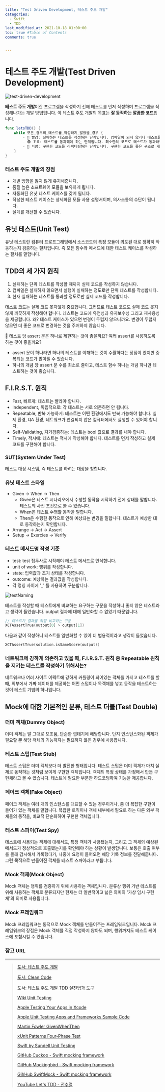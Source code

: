 ```yaml
---
title: "Test Driven Development, 테스트 주도 개발"
categories:
  - Swift
  - TDD
last_modified_at: 2021-10-18 01:00:00
toc: true #Table of Contents
comments: true


---
```


# 테스트 주도 개발(Test Driven Development)

![test-driven-development](/assets/image/20211018-test-driven-development.png)

**테스트 주도 개발**이란 프로그램을 작성하기 전에 테스트를 먼저 작성하며 프로그램을 작성해나가는 개발 방법입니다. 이 테스트 주도 개발의 목표는 **잘 동작하는 깔끔한 코드**입니다.

```swift
func letsTDD() {
    while 모든_경우의_테스트를_작성하지_않았을_경우 {
        - 🔴 빨강: 실패하는 테스트를 작성하는 단계입니다. 컴파일이 되지 않거나 테스트를 통과할 수 없는 단계입니다.
        - 🟢 초록: 테스트를 통과해야 하는 단계입니다. 최소한의 코드로 테스트가 통과하도록 구현합니다.
        - 🔵 파랑: 구현한 코드를 리팩터링하는 단계입니다. 구현한 코드를 좋은 구조로 개선합니다.
    }
}
```

### 테스트 주도 개발의 장점

- 개발 방향을 잃지 않게 유지해줍니다.
- 품질 높은 소프트웨어 모듈을 보유하게 됩니다.
- 자동화된 유닛 테스트 케이스를 갖게 됩니다.
- 작성한 테스트 케이스는 상세화된 모듈 사용 설명서이며, 의사소통의 수단이 됩니다.
- 설계를 개선할 수 있습니다.

## 유닛 테스트(Unit Test)

유닛 테스트란 컴퓨터 프로프그래밍에서 소스코드의 특정 모듈이 의도된 대로 정확히 작동하는지 검증하는 절차입니다. 즉 모든 함수와 메서드에 대한 테스트 케이스를 작성하는 절차를 말합니다.

## TDD의 세 가지 원칙

1. 실패하는 단위 테스트를 작성할 때까지 실제 코드를 작성하지 않습니다.
2. 컴파일은 실패하지 않으면서 실행이 실패하는 정도로만 단위 테스트를 작성합니다.
3. 현재 실패하는 테스트를 통과할 정도로만 실제 코드를 작성합니다.

테스트 코드는 실제 코드 못지않게 중요합니다. 그러므로 테스트 코드도 실제 코드 못지않게 깨끗하게 작성해야 합니다. 테스트는 코드에 유연성과 유지보수성 그리고 재사용성을 제공합니다. 왜? 테스트 케이스가 있으면 변경이 두렵지 않으니까요. 변경이 두렵지 않으면 더 좋은 코드로 변경하는 것을 주저하지 않습니다.

🤔 테스트 당 assert 문은 하나로 제한하는 것이 좋을까요? 여러 assert를 사용하도록 하는 것이 좋을까요?

- assert 문이 하나라면 하나의 테스트를 이해하는 것이 수월하다는 장점이 있지만 중복되는 코드가 많아질 수 있습니다.
- 하나의 개념 당 assert 문 수를 최소로 줄이고, 테스트 함수 하나는 개념 하나만 테스트하는 것이 좋습니다.

## F.I.R.S.T. 원칙

- Fast, 빠르게: 테스트는 빨라야 합니다.
- Independent, 독립적으로: 각 테스트는 서로 의존하면 안 됩니다.
- Repeatable, 반복 가능하게: 테스트는 어떤 환경에서도 반복 가능해야 합니다. 실제 환경, QA 환경, 네트워크가 연결되지 않은 컴퓨터에서도 실행할 수 있어야 합니다.
- Self-Validating, 자가검증하는: 테스트는 bool 값으로 결과를 내야 합니다.
- Timely, 적시에: 테스트는 적시에 작성해야 합니다. 테스트를 먼저 작성하고 실제 코드를 구현해야 합니다.

### SUT(System Under Test)

테스트 대상 시스템, 즉 테스트를 하려는 대상을 칭합니다.

### 유닛 테스트 스타일

- Given -> When -> Then
    - Given은 테스트 시나리오에서 수행할 동작을 시작하기 전에 상태를 말합니다. 테스트의 사전 조건으로 볼 수 있습니다.
    - When은 테스트 수행할 동작을 말합니다.
    - Then은 수행한 동작으로 인해 예상되는 변경을 말합니다. 테스트가 예상한 대로 동작하는지 확인합니다.
- Arrange -> Act -> Assert
- Setup -> Exercies -> Verify

### 테스트 메서드명 작성 기준

- test: test 접두사로 시작해야 테스트 메서드로 인식합니다.
- unit of work: 행위를 작성합니다.
- state: 입력값과 초기 상태를 작성합니다.
- outcome: 예상하는 결과값을 작성합니다.
- 각 명칭 사이에 '_' 를 사용하여 구분합니다.

![testNaming](/assets/image/20211018-testNaming.png)

테스트를 작성할 때 테스트에게 비교하는 요구하는 구문을 작성하니 좋지 않은 테스트라고 생각이 들었습니다. output 결과에 대해 일반화할 수 없었기 때문입니다.

```swift
// 테스트가 결과를 직접 비교하는 구문
XCTAssertTrue(output[0] > output[1])
```

다음과 같이 작성하니 테스트를 일반화할 수 있어 더 범용적이라고 생각이 들었습니다.

```swift
XCTAssertTrue(solution.isSameScore(output))
```

### 네트워크에 강하게 의존하고 있을 때, F.I.R.S.T. 원칙 중 Repeatable 원칙을 지키는 테스트를 작성하기 위해서는?

네트워크나 여러 사이트 이펙트에 강하게 커플링이 되어있는 객체를 가지고 테스트를 할 때, 외부에서 가짜 데이터를 제공하는 어떤 스텁이나 목객체를 넣고 동작을 테스트하는 것이 테스트 기법의 하나입니다.

## Mock에 대한 기본적인 분류, 테스트 더블(Test Double)

### 더미 객체(Dummy Object)

더미 객체는 말 그대로 모조품, 단순한 껍데기에 해당합니다. 단지 인스턴스화된 객체가 필요할 뿐 해당 객체의 기능까지는 필요하지 않은 경우에 사용합니다.

### 테스트 스텁(Test Stub)

테스트 스텁은 더미 객체보다 더 발전한 형태입니다. 테스트 스텁은 더미 객체가 마치 실제로 동작하는 것처럼 보이게 구현한 객체입니다. 객체의 특정 상태를 가정해서 만든 구현체라고 볼 수 있습니다. 테스트에 필요한 부분만 하드코딩하여 기능을 제공합니다.

### 페이크 객체(Fake Object)

페이크 객체는 여러 개의 인스턴스를 대표할 수 있는 경우이거나, 좀 더 복잡한 구현이 들어가 있는 객체를 말합니다. 복잡한 로직이나 객체 내부에서 필요로 하는 다른 외부 객체들의 동작을, 비교적 단순화하여 구현한 객체입니다.

### 테스트 스파이(Test Spy)

테스트에 사용되는 객체에 대해서도, 특정 객체가 사용됐는지, 그리고 그 객체의 예상된 메서드가 정상적으로 호출됐는지를 확인해야 하는 상황이 발생합니다. 보통은 호출 여부를 몰래 감시해서 기록했다가, 나중에 요청이 들어오면 해당 기록 정보를 전달해줍니다. 그런 목적으로 만들어진 객체를 테스트 스파이라고 부릅니다.

### Mock 객체(Mock Object)

Mock 객체는 행위를 검증하기 위해 사용하는 객체입니다. 분류상 행위 기반 테스트를 위해 사용하는 객체로 분류되지만 현재는 더 일반적이고 넓은 의미의 '가상 임시 구현체'의 의미로 사용됩니다.

### Mock 프레임워크

Mock 프레임워크는 동적으로 Mock 객체를 만들어주는 프레임워크입니다. Mock 프레임워크의 장점은 Mock 객체를 직접 작성하지 않아도 되며, 행위까지도 테스트 케이스에 포함시킬 수 있습니다.

### 참고 URL

---

> [도서: 테스트 주도 개발](https://book.naver.com/bookdb/book_detail.nhn?bid=7443642)
>
> [도서: Clean Code](https://book.naver.com/bookdb/book_detail.nhn?bid=7390287)
>
> [도서: 테스트 주도 개발 TDD 실천법과 도구](https://book.naver.com/bookdb/book_detail.nhn?bid=6291557)
>
> [Wiki Unit Testing](https://en.wikipedia.org/wiki/Unit_testing)
>
> [Apple Testing Your Apps in Xcode](https://developer.apple.com/documentation/xcode/testing-your-apps-in-xcode)
>
> [Apple Unit Testing Apps and Frameworks Sample Code](https://developer.apple.com/library/archive/samplecode/UnitTests/Introduction/Intro.html#//apple_ref/doc/uid/DTS40011742)
>
> [Martin Fowler GivenWhenThen](https://martinfowler.com/bliki/GivenWhenThen.html)
>
> [xUnit Patterns Four-Phase Test](http://xunitpatterns.com/Four%20Phase%20Test.html)
>
> [Swift by Sundell Unit Testing](https://www.swiftbysundell.com/discover/unit-testing/)
>
> [GitHub Cuckoo - Swift mocking framework](https://github.com/Brightify/Cuckoo)
>
> [GitHub Mockingbird - Swift mocking framework](https://github.com/birdrides/mockingbird/)
>
> [GihHub SwiftMock - Swift mocking framework](https://github.com/mflint/SwiftMock)
>
> [YouTube Let's TDD - 전수열](https://www.youtube.com/watch?v=meTnd09Pf_M)

